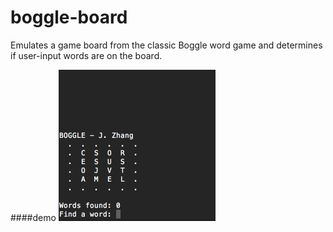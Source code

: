 # boggle-board
Emulates a game board from the classic Boggle word game and determines if user-input words are on the board.

####demo
![demo gif](boggle-board.gif)

